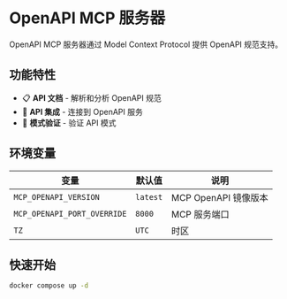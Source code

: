 # OpenAPI MCP 服务器

OpenAPI MCP 服务器通过 Model Context Protocol 提供 OpenAPI 规范支持。

## 功能特性

- 📋 **API 文档** - 解析和分析 OpenAPI 规范
- 🔌 **API 集成** - 连接到 OpenAPI 服务
- 📐 **模式验证** - 验证 API 模式

## 环境变量

| 变量                        | 默认值   | 说明                 |
| --------------------------- | -------- | -------------------- |
| `MCP_OPENAPI_VERSION`       | `latest` | MCP OpenAPI 镜像版本 |
| `MCP_OPENAPI_PORT_OVERRIDE` | `8000`   | MCP 服务端口         |
| `TZ`                        | `UTC`    | 时区                 |

## 快速开始

```bash
docker compose up -d
```
